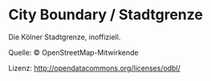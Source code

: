 City Boundary / Stadtgrenze
===========================

Die Kölner Stadtgrenze, inoffiziell.

Quelle: © OpenStreetMap-Mitwirkende

Lizenz: http://opendatacommons.org/licenses/odbl/
